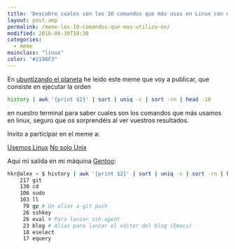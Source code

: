 ```yaml
---
title: 'Descubre cuales son los 10 comandos que más usas en Linux con esta línea'
layout: post.amp
permalink: /meme-los-10-comandos-que-mas-utilizo-en/
modified: 2016-08-30T10:30
categories:
  - meme
mainclass: "linux"
color: "#2196F3"
---
```


En <a target="_blank" href="http://www.ubuntizandoelplaneta.com/2011/01/meme-los-10-comandos-que-mas-utilizo.html">ubuntizando el planeta</a> he leido este meme que voy a publicar, que consiste en ejecutar la orden

```bash
history | awk '{print $2}' | sort | uniq -c | sort -rn | head -10
```

en nuestro terminal para saber cuales son los comandos que más usamos en linux, seguro que os sorprendéis al ver vuestros resultados.

<!--more-->

Invito a participar en el meme a:

<a target="_blank" href="http://usemoslinux.blogspot.com/">Usemos Linux</a>
<a target="_blank" href="http://www.nosolounix.com/">No solo Unix</a>

Aqui mi salida en mi máquina [Gentoo](/tags/#gentoo "Artículos sobre Gentoo"):

```bash
hkr@alex ~ $ history | awk '{print $2}' | sort | uniq -c | sort -rn | head -10
    217 git
    130 cd
    106 sudo
    103 ll
     70 gp # Un alias a git push
     26 sshkey
     26 eval # Para lanzar ssh-agent
     23 blog # Alias para lanzar el editor del blog (Emacs)
     18 eselect
     17 equery
```
